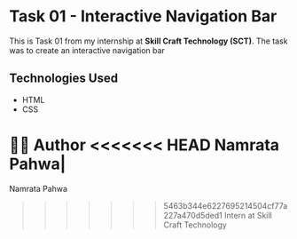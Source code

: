 # Task 01 - Interactive Navigation Bar

This is Task 01 from my internship at **Skill Craft Technology (SCT)**. The task was to create an interactive navigation bar 

## Technologies Used

- HTML
- CSS
  
🙋‍♀️ Author
<<<<<<< HEAD
Namrata Pahwa|
=======
Namrata Pahwa
>>>>>>> 5463b344e6227695214504cf77a227a470d5ded1
Intern at Skill Craft Technology
